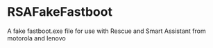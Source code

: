 # RSAFakeFastboot
A fake fastboot.exe file for use with Rescue and Smart Assistant from motorola and lenovo
